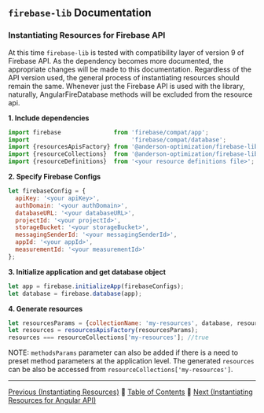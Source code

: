 ## `firebase-lib` Documentation

### Instantiating Resources for Firebase API

At this time `firebase-lib` is tested with compatibility layer of version 9 of
Firebase API.  As the dependency becomes more documented, the appropriate
changes will be made to this documentation.  Regardless of the API version used,
the general process of instantiating resources should remain the same.  Whenever
just the Firebase API is used with the library, naturally, AngularFireDatabase
methods will be excluded from the resource api.

**1. Include dependencies**
```javascript
import firebase               from 'firebase/compat/app';
import                             'firebase/compat/database';
import {resourcesApisFactory} from '@anderson-optimization/firebase-lib';
import {resourceCollections}  from '@anderson-optimization/firebase-lib';
import {resourceDefinitions}  from '<your resource definitions file>';
```

**2. Specify Firebase Configs**
```javascript
let firebaseConfig = {
  apiKey: '<your apiKey>',
  authDomain: '<your authDomain>',
  databaseURL: '<your databaseURL>',
  projectId: '<your projectId>',
  storageBucket: '<your storageBucket>',
  messagingSenderId: '<your messagingSenderId>',
  appId: '<your appId>',
  measurementId: '<your measurementId>'
};
```

**3. Initialize application and get database object**
```javascript
let app = firebase.initializeApp(firebaseConfigs);
let database = firebase.database(app);
```

**4. Generate resources**

```javascript
let resourcesParams = {collectionName: 'my-resources', database, resourceDefinitions};
let resources = resourcesApisFactory(resourcesParams);
resources === resourceCollections['my-resources']; //true
```

NOTE: `methodsParams` parameter can also be added if there is a need to preset
method parameters at the application level.  The generated `resources` can be
also be accessed from `resourceCollections['my-resources']`.

---

[Previous (Instantiating Resources)](./03-instantiating-resources.md) :palm_tree:
[Table of Contents](../README.md) :palm_tree:
[Next (Instantiating Resources for Angular API)](./05-instantiating-resources-for-angular-api.md)
